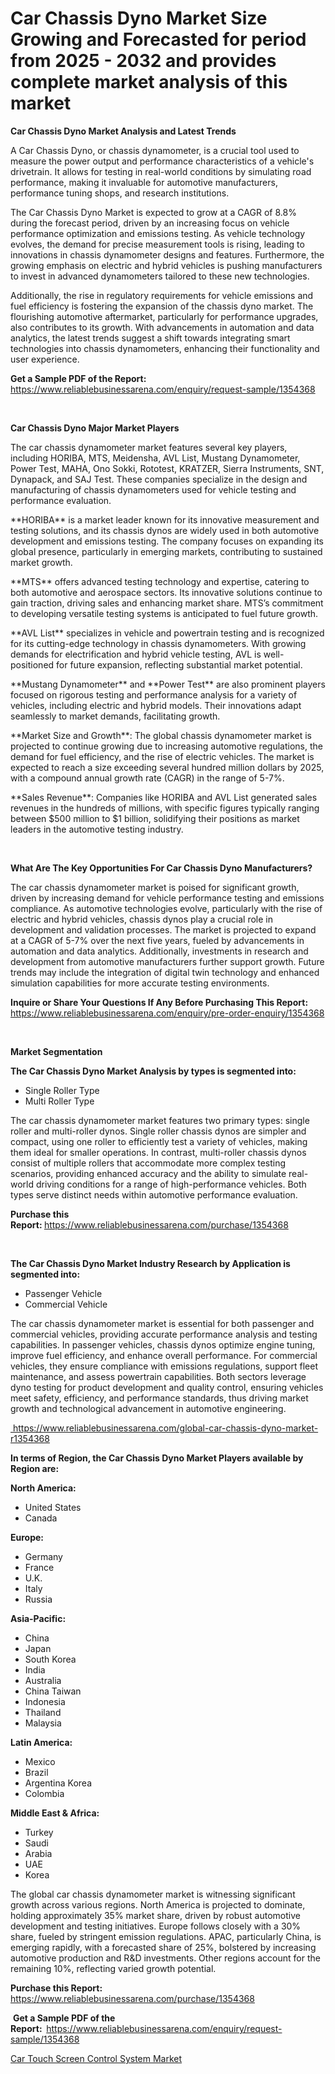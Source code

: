<p><h1>Car Chassis Dyno Market Size Growing and Forecasted for period from 2025 - 2032 and provides complete market analysis of this market</h1></p><p><strong>Car Chassis Dyno Market Analysis and Latest Trends</strong></p>
<p><p>A Car Chassis Dyno, or chassis dynamometer, is a crucial tool used to measure the power output and performance characteristics of a vehicle's drivetrain. It allows for testing in real-world conditions by simulating road performance, making it invaluable for automotive manufacturers, performance tuning shops, and research institutions. </p><p>The Car Chassis Dyno Market is expected to grow at a CAGR of 8.8% during the forecast period, driven by an increasing focus on vehicle performance optimization and emissions testing. As vehicle technology evolves, the demand for precise measurement tools is rising, leading to innovations in chassis dynamometer designs and features. Furthermore, the growing emphasis on electric and hybrid vehicles is pushing manufacturers to invest in advanced dynamometers tailored to these new technologies. </p><p>Additionally, the rise in regulatory requirements for vehicle emissions and fuel efficiency is fostering the expansion of the chassis dyno market. The flourishing automotive aftermarket, particularly for performance upgrades, also contributes to its growth. With advancements in automation and data analytics, the latest trends suggest a shift towards integrating smart technologies into chassis dynamometers, enhancing their functionality and user experience.</p></p>
<p><strong>Get a Sample PDF of the Report:&nbsp;</strong> <a href="https://www.reliablebusinessarena.com/enquiry/request-sample/1354368?utm_campaign=2209&utm_medium=2&utm_source=Github&utm_content=ia&utm_term=31032025&utm_id=car-chassis-dyno">https://www.reliablebusinessarena.com/enquiry/request-sample/1354368</a></p>
<p>&nbsp;</p>
<p><strong>Car Chassis Dyno Major Market Players</strong></p>
<p><p>The car chassis dynamometer market features several key players, including HORIBA, MTS, Meidensha, AVL List, Mustang Dynamometer, Power Test, MAHA, Ono Sokki, Rototest, KRATZER, Sierra Instruments, SNT, Dynapack, and SAJ Test. These companies specialize in the design and manufacturing of chassis dynamometers used for vehicle testing and performance evaluation.</p><p>**HORIBA** is a market leader known for its innovative measurement and testing solutions, and its chassis dynos are widely used in both automotive development and emissions testing. The company focuses on expanding its global presence, particularly in emerging markets, contributing to sustained market growth.</p><p>**MTS** offers advanced testing technology and expertise, catering to both automotive and aerospace sectors. Its innovative solutions continue to gain traction, driving sales and enhancing market share. MTS’s commitment to developing versatile testing systems is anticipated to fuel future growth.</p><p>**AVL List** specializes in vehicle and powertrain testing and is recognized for its cutting-edge technology in chassis dynamometers. With growing demands for electrification and hybrid vehicle testing, AVL is well-positioned for future expansion, reflecting substantial market potential.</p><p>**Mustang Dynamometer** and **Power Test** are also prominent players focused on rigorous testing and performance analysis for a variety of vehicles, including electric and hybrid models. Their innovations adapt seamlessly to market demands, facilitating growth.</p><p>**Market Size and Growth**: The global chassis dynamometer market is projected to continue growing due to increasing automotive regulations, the demand for fuel efficiency, and the rise of electric vehicles. The market is expected to reach a size exceeding several hundred million dollars by 2025, with a compound annual growth rate (CAGR) in the range of 5-7%.</p><p>**Sales Revenue**: Companies like HORIBA and AVL List generated sales revenues in the hundreds of millions, with specific figures typically ranging between $500 million to $1 billion, solidifying their positions as market leaders in the automotive testing industry.</p></p>
<p>&nbsp;</p>
<p><strong>What Are The Key Opportunities For Car Chassis Dyno Manufacturers?</strong></p>
<p><p>The car chassis dynamometer market is poised for significant growth, driven by increasing demand for vehicle performance testing and emissions compliance. As automotive technologies evolve, particularly with the rise of electric and hybrid vehicles, chassis dynos play a crucial role in development and validation processes. The market is projected to expand at a CAGR of 5-7% over the next five years, fueled by advancements in automation and data analytics. Additionally, investments in research and development from automotive manufacturers further support growth. Future trends may include the integration of digital twin technology and enhanced simulation capabilities for more accurate testing environments.</p></p>
<p><strong>Inquire or Share Your Questions If Any Before Purchasing This Report:</strong> <a href="https://www.reliablebusinessarena.com/enquiry/pre-order-enquiry/1354368?utm_campaign=2209&utm_medium=2&utm_source=Github&utm_content=ia&utm_term=31032025&utm_id=car-chassis-dyno">https://www.reliablebusinessarena.com/enquiry/pre-order-enquiry/1354368</a></p>
<p>&nbsp;</p>
<p><strong>Market Segmentation</strong></p>
<p><strong>The Car Chassis Dyno Market Analysis by types is segmented into:</strong></p>
<p><ul><li>Single Roller Type</li><li>Multi Roller Type</li></ul></p>
<p><p>The car chassis dynamometer market features two primary types: single roller and multi-roller dynos. Single roller chassis dynos are simpler and compact, using one roller to efficiently test a variety of vehicles, making them ideal for smaller operations. In contrast, multi-roller chassis dynos consist of multiple rollers that accommodate more complex testing scenarios, providing enhanced accuracy and the ability to simulate real-world driving conditions for a range of high-performance vehicles. Both types serve distinct needs within automotive performance evaluation.</p></p>
<p><strong>Purchase this Report:&nbsp;</strong><a href="https://www.reliablebusinessarena.com/purchase/1354368?utm_campaign=2209&utm_medium=2&utm_source=Github&utm_content=ia&utm_term=31032025&utm_id=car-chassis-dyno">https://www.reliablebusinessarena.com/purchase/1354368</a></p>
<p>&nbsp;</p>
<p><strong>The Car Chassis Dyno Market Industry Research by Application is segmented into:</strong></p>
<p><ul><li>Passenger Vehicle</li><li>Commercial Vehicle</li></ul></p>
<p><p>The car chassis dynamometer market is essential for both passenger and commercial vehicles, providing accurate performance analysis and testing capabilities. In passenger vehicles, chassis dynos optimize engine tuning, improve fuel efficiency, and enhance overall performance. For commercial vehicles, they ensure compliance with emissions regulations, support fleet maintenance, and assess powertrain capabilities. Both sectors leverage dyno testing for product development and quality control, ensuring vehicles meet safety, efficiency, and performance standards, thus driving market growth and technological advancement in automotive engineering.</p></p>
<p><a href="https://www.reliablebusinessarena.com/global-car-chassis-dyno-market-r1354368?utm_campaign=2209&utm_medium=2&utm_source=Github&utm_content=ia&utm_term=31032025&utm_id=car-chassis-dyno">&nbsp;https://www.reliablebusinessarena.com/global-car-chassis-dyno-market-r1354368</a></p>
<p><strong>In terms of Region, the Car Chassis Dyno Market Players available by Region are:</strong></p>
<p>
    <p> <strong> North America: </strong>
        <ul>
            <li>United States</li>
            <li>Canada</li>
        </ul>
        </p> 
    <p> <strong> Europe: </strong>
        <ul>
            <li>Germany</li>
            <li>France</li>
            <li>U.K.</li>
            <li>Italy</li>
            <li>Russia</li>
        </ul>
        </p> 
    <p> <strong> Asia-Pacific: </strong>
        <ul>
            <li>China</li>
            <li>Japan</li>
            <li>South Korea</li>
            <li>India</li>
            <li>Australia</li>
            <li>China Taiwan</li>
            <li>Indonesia</li>
            <li>Thailand</li>
            <li>Malaysia</li>
        </ul>
        </p> 
    <p> <strong> Latin America: </strong>
        <ul>
            <li>Mexico</li>
            <li>Brazil</li>
            <li>Argentina Korea</li>
            <li>Colombia</li>
        </ul>
        </p> 
    <p> <strong> Middle East & Africa: </strong>
        <ul>
            <li>Turkey</li>
            <li>Saudi</li>
            <li>Arabia</li>
            <li>UAE</li>
            <li>Korea</li>
        </ul>
    </p>
    </p>
<p><p>The global car chassis dynamometer market is witnessing significant growth across various regions. North America is projected to dominate, holding approximately 35% market share, driven by robust automotive development and testing initiatives. Europe follows closely with a 30% share, fueled by stringent emission regulations. APAC, particularly China, is emerging rapidly, with a forecasted share of 25%, bolstered by increasing automotive production and R&D investments. Other regions account for the remaining 10%, reflecting varied growth potential.</p></p>
<p><strong>Purchase this Report: </strong><a href="https://www.reliablebusinessarena.com/purchase/1354368?utm_campaign=2209&utm_medium=2&utm_source=Github&utm_content=ia&utm_term=31032025&utm_id=car-chassis-dyno">https://www.reliablebusinessarena.com/purchase/1354368</a></p>
<p>&nbsp;<strong>Get a Sample PDF of the Report:&nbsp;&nbsp;</strong><a href="https://www.reliablebusinessarena.com/enquiry/request-sample/1354368?utm_campaign=2209&utm_medium=2&utm_source=Github&utm_content=ia&utm_term=31032025&utm_id=car-chassis-dyno">https://www.reliablebusinessarena.com/enquiry/request-sample/1354368</a></p>
<p><strong></strong></p>
<p><p><a href="https://github.com/mauripalmi/Market-Research-Report-List-6/blob/main/car-touch-screen-control-system-market.md?utm_campaign=2209&utm_medium=2&utm_source=Github&utm_content=ia&utm_term=31032025&utm_id=car-chassis-dyno">Car Touch Screen Control System Market</a></p></p>